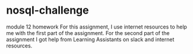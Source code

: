 # nosql-challenge
module 12 homework
For this assignment, I use internet resources to help me with the first part of the assignment. For the second part of the assignment I got help from Learning Assistants on slack and internet resources.

